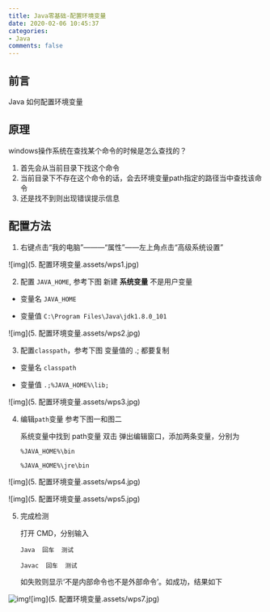 ```yaml
---
title: Java零基础-配置环境变量
date: 2020-02-06 10:45:37
categories:
- Java
comments: false
---
```


## 前言

Java 如何配置环境变量

<!-- more-->



## 原理

windows操作系统在查找某个命令的时候是怎么查找的？

1. 首先会从当前目录下找这个命令
2. 当前目录下不存在这个命令的话，会去环境变量path指定的路径当中查找该命令
3. 还是找不到则出现错误提示信息



## 配置方法

1. 右键点击“我的电脑”———“属性”——左上角点击“高级系统设置”

![img](5. 配置环境变量.assets/wps1.jpg) 

2. 配置 `JAVA_HOME`,  参考下图  新建 **系统变量** 不是用户变量

- 变量名 `JAVA_HOME`

- 变量值 `C:\Program Files\Java\jdk1.8.0_101`

![img](5. 配置环境变量.assets/wps2.jpg) 

3. 配置`classpath`，参考下图  变量值的 .;  都要复制

- 变量名 `classpath`

- 变量值 `.;%JAVA_HOME%\lib;`

![img](5. 配置环境变量.assets/wps3.jpg) 

4. 编辑`path`变量  参考下图一和图二

    系统变量中找到 path变量  双击  弹出编辑窗口，添加两条变量，分别为

    `%JAVA_HOME%\bin`

    `%JAVA_HOME%\jre\bin`

![img](5. 配置环境变量.assets/wps4.jpg) 

![img](5. 配置环境变量.assets/wps5.jpg)  

5. 完成检测

    打开 CMD，分别输入 

    `Java  回车  测试`

    `Javac  回车  测试`

    如失败则显示‘不是内部命令也不是外部命令’。如成功，结果如下

![img](file:///C:\Users\Administrator\AppData\Local\Temp\ksohtml1156\wps6.jpg)![img](5. 配置环境变量.assets/wps7.jpg) 